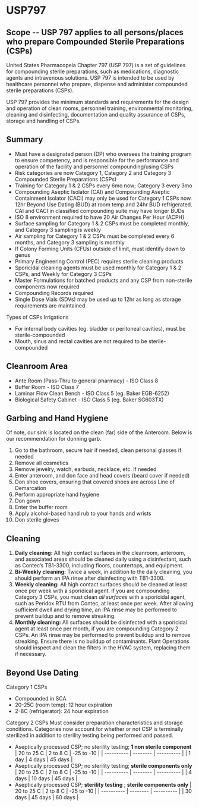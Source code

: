 # USP797

## Scope -- USP 797 applies to all persons/places who prepare Compounded Sterile Preparations (CSPs)
United States Pharmacopeia Chapter 797 (USP 797) is a set of guidelines for compounding sterile preparations, such as medications, diagnostic agents and intravenous solutions. USP 797 is intended to be used by healthcare personnel who prepare, dispense and administer compounded sterile preparations (CSPs).

USP 797 provides the minimum standards and requirements for the design and operation of clean rooms, personnel training, environmental monitoring, cleaning and disinfecting, documentation and quality assurance of CSPs, storage and handling of CSPs.

## Summary
- Must have a designated person (DP) who oversees the training program to ensure competency, and is responsible for the performance and operation of the facility and personnel compounding/using CSPs
- Risk categories are now Category 1, Category 2 and Category 3 Compounded Sterile Preparations (CSPs)
- Training for Category 1 & 2 CSPs every 6mo now; Category 3 every 3mo
- Compounding Aseptic Isolator (CAI) and Compounding Aseptic Containment Isolator (CACI) may only be used for Category 1 CSPs now. 12hr Beyond Use Dating (BUD) at room temp and 24hr BUD refrigerated. CAI and CACI in classified compounding suite may have longer BUDs
- ISO 8 environment required to have 20 Air Changes Per Hour (ACPH)
- Surface sampling for Category 1 & 2 CSPs must be completed monthly, and Category 3 sampling is weekly
- Air sampling for Category 1 & 2 CSPs must be completed every 6 months, and Category 3 sampling is monthly
- If Colony Forming Units (CFUs) outside of limit, must identify down to genus
- Primary Engineering Control (PEC) requires sterile cleaning products
- Sporicidal cleaning agents must be used monthly for Category 1 & 2 CSPs, and Weekly for Category 3 CSPs
- Master Formulations for batched products and any CSP from non-sterile components now required
- Compounding Records required
- Single Dose Vials (SDVs) may be used up to 12hr as long as storage requirements are maintained

Types of CSPs
Irrigations
- For internal body cavities (eg. bladder or peritoneal cavities), must be sterile-compounded
- Mouth, sinus and rectal cavities are not required to be sterile-compounded

## Cleanroom Area

- Ante Room (Pass-Thru to general pharmacy) - ISO Class 8
- Buffer Room - ISO Class 7 
- Laminar Flow Clean Bench - ISO Class 5 (eg. Baker EGB-6252)
- Biological Safety Cabinet - ISO Class 5 (eg. Baker SG603TX)

## Garbing and Hand Hygiene
Of note, our sink is located on the clean (far) side of the Anteroom. Below is our recommendation for donning garb. 
1. Go to the bathroom, secure hair if needed, clean personal glasses if needed
2. Remove all cosmetics
3. Remove jewelry, watch, earbuds, necklace, etc. if needed
4. Enter anteroom, and don face and head covers (beard cover if needed)
5. Don shoe covers, ensuring that covered shoes are across Line of Demarcation
6. Perform appropriate hand hygiene
7. Don gown
8. Enter the buffer room
9. Apply alcohol-based hand rub to your hands and wrists
10. Don sterile gloves


## Cleaning

1. **Daily cleaning:** All high contact surfaces in the cleanroom, anteroom, and associated areas should be cleaned daily using a disinfectant, such as Contec’s TB1-3300, including floors, countertops, and equipment.
2. **Bi-Weekly cleaning:** Twice a week, in addition to the daily cleaning, you should perform an IPA rinse after disinfecting with TB1-3300.
3. **Weekly cleaning:** All high contact surfaces should be cleaned at least once per week with a sporidical agent. If you are compounding Category 3 CSPs, you must clean *all surfaces* with a sporicidal agent, such as Peridox RTU from Contec, at least once per week. After allowing sufficient dwell and drying time, an IPA rinse may be performed to prevent buildup and to remove streaking.
4. **Monthly cleaning:** All surfaces should be disinfected with a sporicidal agent at least once per month, if you are compounding Category 2 CSPs. An IPA rinse may be performed to prevent buildup and to remove streaking. Ensure there is no buildup of contaminants. Plant Operations should inspect and clean the filters in the HVAC system, replacing them if necessary.



## Beyond Use Dating
Category 1 CSPs
- Compounded in SCA
- 20-25C (room temp): 12 hour expiration
- 2-8C (refrigerator): 24 hour expiration

Category 2 CSPs
Must consider preparation characteristics and storage conditions. Categories now account for whether or not CSP is terminally sterilized in addition to sterility testing being performed and passed.
- Aseptically processed CSP; no sterility testing; **1 non sterile component**
| 20 to 25 C | 2 to 8 C | -25 to -10 |
| ---------- | -------- | ---------- |
| 1 day | 4 days | 45 days |
- Aseptically processed CSP; no sterility testing; **sterile components only**
| 20 to 25 C | 2 to 8 C | -25 to -10 |
| ---------- | -------- | ---------- |
| 4 days | 10 days | 45 days |
- Aseptically processed CSP; **sterility testing** ; **sterile components only**
| 20 to 25 C | 2 to 8 C | -25 to -10 |
| ---------- | -------- | ---------- |
| 30 days | 45 days | 60 days |
